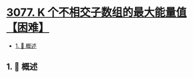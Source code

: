 # [3077. K 个不相交子数组的最大能量值【困难】](https://github.com/Tdahuyou/TNotes.leetcode/tree/main/notes/3077.%20K%20%E4%B8%AA%E4%B8%8D%E7%9B%B8%E4%BA%A4%E5%AD%90%E6%95%B0%E7%BB%84%E7%9A%84%E6%9C%80%E5%A4%A7%E8%83%BD%E9%87%8F%E5%80%BC%E3%80%90%E5%9B%B0%E9%9A%BE%E3%80%91)

<!-- region:toc -->

- [1. 📝 概述](#1--概述)

<!-- endregion:toc -->

## 1. 📝 概述
